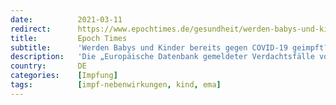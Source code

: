 ```yaml
---
date:          2021-03-11
redirect:      https://www.epochtimes.de/gesundheit/werden-babys-und-kinder-bereits-gegen-covid-19-geimpft-a3466224.html
title:         Epoch Times
subtitle:      'Werden Babys und Kinder bereits gegen COVID-19 geimpft?'
description:   'Die „Europäische Datenbank gemeldeter Verdachtsfälle von Arzneimittelnebenwirkungen“ der Europäischen Arzneimittel-Agentur enthält Berichte über Verdachtsfälle zu Nebenwirkungen der COVID-19-Impfstoffe bei Neugeboren, (Klein-)Kindern sowie Jugendlichen bis unter 18 Jahren – obwohl die Impfungen bislang weder für Kinder noch für Neugeborene zugelassen sind. Auf eine Anfrage der Epoch Times, aus welchen Ländern diese Berichte stammen und in welchem Kontext sie erfasst wurde, reagierte die EMA bislang nicht.'
country:       DE
categories:    [Impfung]
tags:          [impf-nebenwirkungen, kind, ema]
---
```

